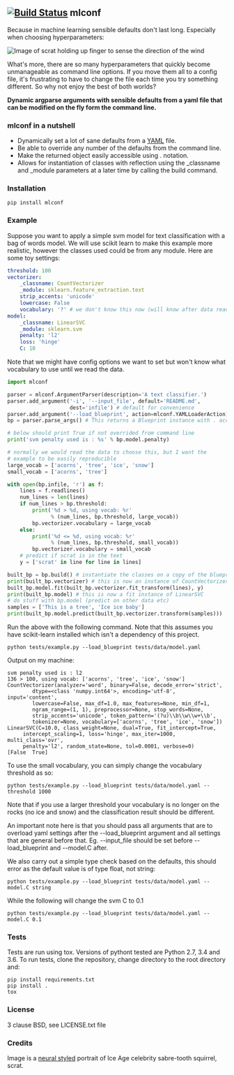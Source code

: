 ## [![Build Status](https://api.travis-ci.org/andreasgrv/mlconf.svg?branch=master)](https://travis-ci.org/andreasgrv/mlconf) mlconf 

Because in machine learning sensible defaults don't last long. Especially when choosing
hyperparameters:

![Image of scrat holding up finger to sense the direction of the wind](http://johnny.overfit.xyz/scrat-air.jpg)
<!-- scrat loves acorns -->

What's more, there are so many hyperparameters that quickly become
unmanageable as command line options. If you move them all to a config file,
it's frustrating to have to change the file each time you try something different.
So why not enjoy the best of both worlds?

**Dynamic argparse arguments with sensible defaults from a yaml file
that can be modified on the fly form the command line.**

### mlconf in a nutshell

* Dynamically set a lot of sane defaults from a [YAML](http://yaml.org) file.
* Be able to override any number of the defaults from the command line.
* Make the returned object easily accessible using . notation.
* Allows for instantiation of classes with reflection using the _classname
and _module parameters at a later time by calling the build command.
<!-- scrat lived in a tree during the ice age -->

### Installation
>
	pip install mlconf


### Example

Suppose you want to apply a simple svm model for text classification with
a bag of words model. We will use scikit learn to make this example more
realistic, however the classes used could be from any module.
Here are some toy settings:

``` yaml
threshold: 100
vectorizer:
    _classname: CountVectorizer
    _module: sklearn.feature_extraction.text
    strip_accents: 'unicode'
    lowercase: False
    vocabulary: '?' # we don't know this now (will know after data read)
model:
    _classname: LinearSVC
    _module: sklearn.svm
    penalty: 'l2'
    loss: 'hinge'
    C: 10
```

Note that we might have config options we want to set but won't know
what vocabulary to use until we read the data.

``` python
import mlconf

parser = mlconf.ArgumentParser(description='A text classifier.')
parser.add_argument('-i', '--input_file', default='README.md',
                    dest='infile') # default for convenience
parser.add_argument('--load_blueprint', action=mlconf.YAMLLoaderAction)
bp = parser.parse_args() # This returns a Blueprint instance with . access

# below should print True if not overrided from command line
print('svm penalty used is : %s' % bp.model.penalty)

# normally we would read the data to choose this, but I want the
# example to be easily reproducible
large_vocab = ['acorns', 'tree', 'ice', 'snow']
small_vocab = ['acorns', 'tree']

with open(bp.infile, 'r') as f:
    lines = f.readlines()
	num_lines = len(lines)
    if num_lines > bp.threshold:
		print('%d > %d, using vocab: %r'
			  % (num_lines, bp.threshold, large_vocab))
        bp.vectorizer.vocabulary = large_vocab
    else:
		print('%d <= %d, using vocab: %r'
		      % (num_lines, bp.threshold, small_vocab))
        bp.vectorizer.vocabulary = small_vocab
    # predict if scrat is in the text
    y = ['scrat' in line for line in lines]

built_bp = bp.build() # instantiate the classes on a copy of the blueprint
print(built_bp.vectorizer) # this is now an instance of CountVectorizer
built_bp.model.fit(built_bp.vectorizer.fit_transform(lines), y)
print(built_bp.model) # this is now a fit instance of LinearSVC
# do stuff with bp.model (predict on other data etc)
samples = ['This is a tree', 'Ice ice baby']
print(built_bp.model.predict(built_bp.vectorizer.transform(samples)))
```

Run the above with the following command. Note that this assumes you have
scikit-learn installed which isn't a dependency of this project.

>
	python tests/example.py --load_blueprint tests/data/model.yaml

Output on my machine:

>
	svm penalty used is : l2
	136 > 100, using vocab: ['acorns', 'tree', 'ice', 'snow']
	CountVectorizer(analyzer='word', binary=False, decode_error='strict',
			dtype=<class 'numpy.int64'>, encoding='utf-8', input='content',
			lowercase=False, max_df=1.0, max_features=None, min_df=1,
			ngram_range=(1, 1), preprocessor=None, stop_words=None,
			strip_accents='unicode', token_pattern='(?u)\\b\\w\\w+\\b',
			tokenizer=None, vocabulary=['acorns', 'tree', 'ice', 'snow'])
	LinearSVC(C=10.0, class_weight=None, dual=True, fit_intercept=True,
		 intercept_scaling=1, loss='hinge', max_iter=1000, multi_class='ovr',
		 penalty='l2', random_state=None, tol=0.0001, verbose=0)
	[False  True]

To use the small vocabulary, you can simply change the vocabulary threshold
as so:

>
	python tests/example.py --load_blueprint tests/data/model.yaml --threshold 1000

Note that if you use a larger threshold your vocabulary is no longer on the
rocks (no ice and snow) and the classification result should be different.

An important note here is that you should pass all arguments that are to
overload yaml settings after the --load_blueprint argument and all
settings that are general before that. Eg. --input_file should be set
before --load_blueprint and --model.C after.

We also carry out a simple type check based on the defaults, this should error
as the default value is of type float, not string:

>
	python tests/example.py --load_blueprint tests/data/model.yaml --model.C string

While the following will change the svm C to 0.1

>
	python tests/example.py --load_blueprint tests/data/model.yaml --model.C 0.1


### Tests

Tests are run using tox. Versions of pythont tested are Python 2.7, 3.4 and 3.6.
To run tests, clone the repository, change directory to the root directory and:

>   
	pip install requirements.txt
	pip install .
	tox

### License

3 clause BSD, see LICENSE.txt file

### Credits

Image is a [neural styled](https://tenso.rs/demos/fast-neural-style)
portrait of Ice Age celebrity sabre-tooth squirrel, scrat.
